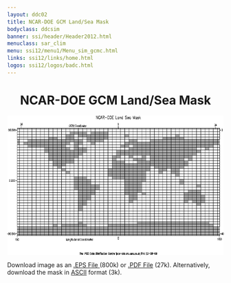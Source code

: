 ```yaml
---
layout: ddc02
title: NCAR-DOE GCM Land/Sea Mask
bodyclass: ddcsim
banner: ssi/header/Header2012.html
menuclass: sar_clim
menu: ssi12/menu1/Menu_sim_gcmc.html
links: ssi12/links/home.html
logos: ssi12/logos/badc.html
---
```

 <div id="pagetitle">
 <h1 align="center">NCAR-DOE GCM Land/Sea Mask</h1>
 </div>
 <!-- End of Page Title Block -->
 
 
 <!-- Insert Land/Sea Mask Here -->
 
 
 
 <p align="center"><IMG SRC="ncardoe_landsea.gif" WIDTH="600" HEIGHT="324" ALIGN="middle"></p>
 
 <P>Download image as an <A HREF="ncardoe_landsea.eps">.EPS File</A><A HREF="ncardoe_landsea.eps">
 </A>(800k) or <A HREF="ncardoe_landsea.pdf">.PDF File</A> (27k).  Alternatively, download
 the mask in <A HREF="ncardoe_landsea.txt">ASCII</A> format (3k).</P>
 
 <p>&nbsp;</p>
 
 
 
 <p></p>
 
 <!-- end of center column -->
